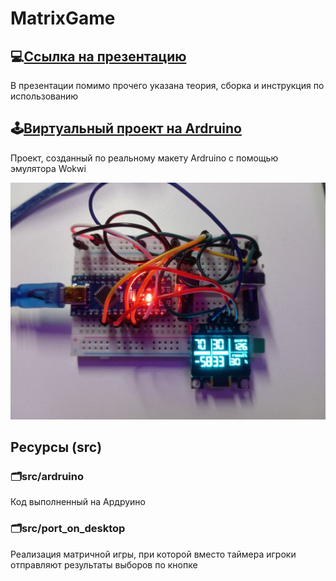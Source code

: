 # MatrixGame

## :computer:[Ссылка на презентацию](https://docs.google.com/presentation/d/199Ucdy26b98wDu1JAfwCANxR6Ri18mbJcGqCX_KfC_4/edit?usp=sharing)
В презентации помимо прочего указана теория, сборка и инструкция по использованию

## :joystick:[Виртуальный проект на Ardruino](https://wokwi.com/projects/417100984973198337)
Проект, созданный по реальному макету Ardruino с помощью эмулятора Wokwi

![Макет Ardruino](layout.jpg)

## Ресурсы (src)
### :card_index_dividers:src/ardruino
Код выполненный на Ардруино

### :card_index_dividers:src/port_on_desktop
Реализация матричной игры, при которой вместо таймера игроки отправляют результаты выборов по кнопке
